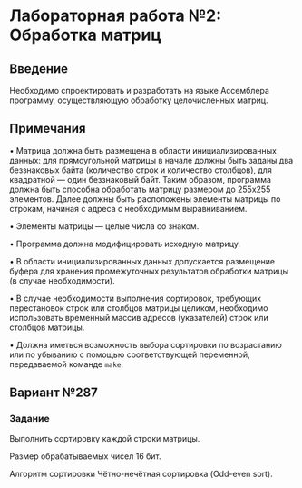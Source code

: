 # Лабораторная работа №2: Обработка матриц

## Введение

Необходимо спроектировать и разработать на языке Ассемблера программу, осуществляющую обработку целочисленных матриц.

## Примечания

•   Матрица должна быть размещена в области инициализированных данных:
    для прямоугольной матрицы в начале должны быть заданы два беззнаковых байта (количество строк и количество столбцов),
    для квадратной — один беззнаковый байт.
    Таким образом, программа должна быть способна обработать матрицу размером до 255x255 элементов.
    Далее должны быть расположены элементы матрицы по строкам, начиная с адреса с необходимым выравниванием.

•   Элементы матрицы — целые числа со знаком.

•   Программа должна модифицировать исходную матрицу.

•   В области инициализированных данных допускается размещение буфера для хранения промежуточных результатов обработки матрицы (в случае необходимости).

•   В случае необходимости выполнения сортировок, требующих перестановок строк или столбцов матрицы целиком, необходимо использовать временный массив адресов (указателей) строк или столбцов матрицы.

•   Должна иметься возможность выбора сортировки по возрастанию или по убыванию с помощью соответствующей переменной, передаваемой команде `make`.

## Вариант №287

### Задание

Выполнить сортировку каждой строки матрицы.

Размер обрабатываемых чисел 16 бит.

Алгоритм сортировки Чётно-нечётная сортировка (Odd-even sort).
